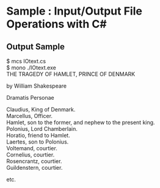 # Sample : Input/Output File Operations with C#

## Output Sample

$ mcs IOtext.cs  
$ mono ./IOtext.exe  
THE TRAGEDY OF HAMLET, PRINCE OF DENMARK  


by William Shakespeare  



Dramatis Personae  

  Claudius, King of Denmark.  
  Marcellus, Officer.  
  Hamlet, son to the former, and nephew to the present king.  
  Polonius, Lord Chamberlain.  
  Horatio, friend to Hamlet.  
  Laertes, son to Polonius.  
  Voltemand, courtier.  
  Cornelius, courtier.  
  Rosencrantz, courtier.  
  Guildenstern, courtier.  

etc.
